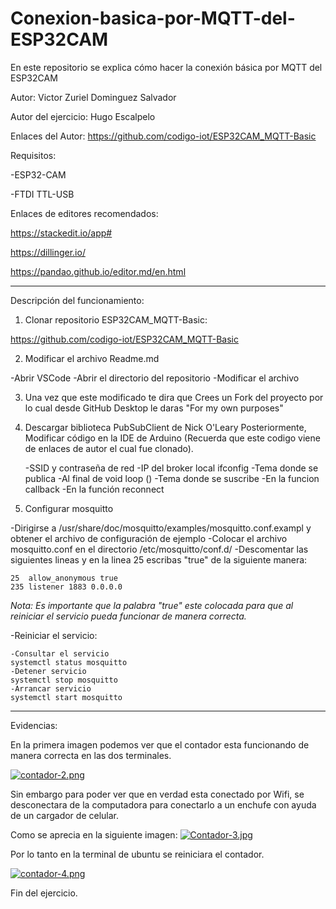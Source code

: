 # Conexion-basica-por-MQTT-del-ESP32CAM
En este repositorio se explica cómo hacer la conexión básica por MQTT del ESP32CAM


Autor: Victor Zuriel Dominguez Salvador


Autor del ejercicio: Hugo Escalpelo

Enlaces del Autor: https://github.com/codigo-iot/ESP32CAM_MQTT-Basic

Requisitos:


-ESP32-CAM


-FTDI TTL-USB




Enlaces de editores recomendados:


https://stackedit.io/app#


https://dillinger.io/


https://pandao.github.io/editor.md/en.html



---------------------------------------------------------------------------------------------------

Descripción del funcionamiento:


1. Clonar repositorio ESP32CAM_MQTT-Basic:


https://github.com/codigo-iot/ESP32CAM_MQTT-Basic
 

2. Modificar el archivo Readme.md


-Abrir VSCode
-Abrir el directorio del repositorio
-Modificar el archivo

3. Una vez que este modificado te dira que Crees un Fork del proyecto
	por lo cual desde GitHub Desktop le daras "For my own purposes"



4. Descargar biblioteca PubSubClient de Nick O'Leary 
   Posteriormente, Modificar código en la IDE de Arduino (Recuerda que este codigo viene de enlaces de autor el cual fue clonado).


	-SSID y contraseña de red
	-IP del broker local
		ifconfig
	-Tema donde se publica
		-Al final de void loop ()
	-Tema donde se suscribe
		-En la funcion callback
		-En la función reconnect
	


5. Configurar mosquitto



-Dirigirse a /usr/share/doc/mosquitto/examples/mosquitto.conf.exampl y obtener el archivo de configuración de ejemplo
-Colocar el archivo mosquitto.conf en el directorio /etc/mosquitto/conf.d/
-Descomentar las siguientes lineas y en la linea 25 escribas "true" de la siguiente manera:


	25	allow_anonymous true
	235	listener 1883 0.0.0.0
    
*Nota: Es importante que la palabra "true" este colocada para que al reiniciar el servicio pueda funcionar de manera correcta.*        


-Reiniciar el servicio:


	-Consultar el servicio
	systemctl status mosquitto
	-Detener servicio
	systemctl stop mosquitto
	-Arrancar servicio
	systemctl start mosquitto


---------------------------------------------------------------------------------------------------
Evidencias:

En la primera imagen podemos ver que el contador esta funcionando de manera correcta en las dos terminales.

[![contador-2.png](https://i.postimg.cc/0QDBYnJd/contador-2.png)](https://postimg.cc/PpfyhmyP)


Sin embargo para poder ver que en verdad esta conectado por Wifi, se desconectara de la computadora para conectarlo a un enchufe con ayuda de un cargador de celular.



Como se aprecia en la siguiente imagen:
[![Contador-3.jpg](https://i.postimg.cc/k4h81P3x/Contador-3.jpg)](https://postimg.cc/cgwrCjJH)


Por lo tanto en la terminal de ubuntu se reiniciara el contador.

[![contador-4.png](https://i.postimg.cc/vDw4kQP6/contador-4.png)](https://postimg.cc/xNgjbSV0)


Fin del ejercicio.







